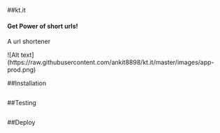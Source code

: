 ##kt.it 
<h4>Get Power of short urls!</h4>
<p>A url shortener</p>
![Alt text](https://raw.githubusercontent.com/ankit8898/kt.it/master/images/app-prod.png)




##Installation

```

```

##Testing

```

```


##Deploy

```
```


